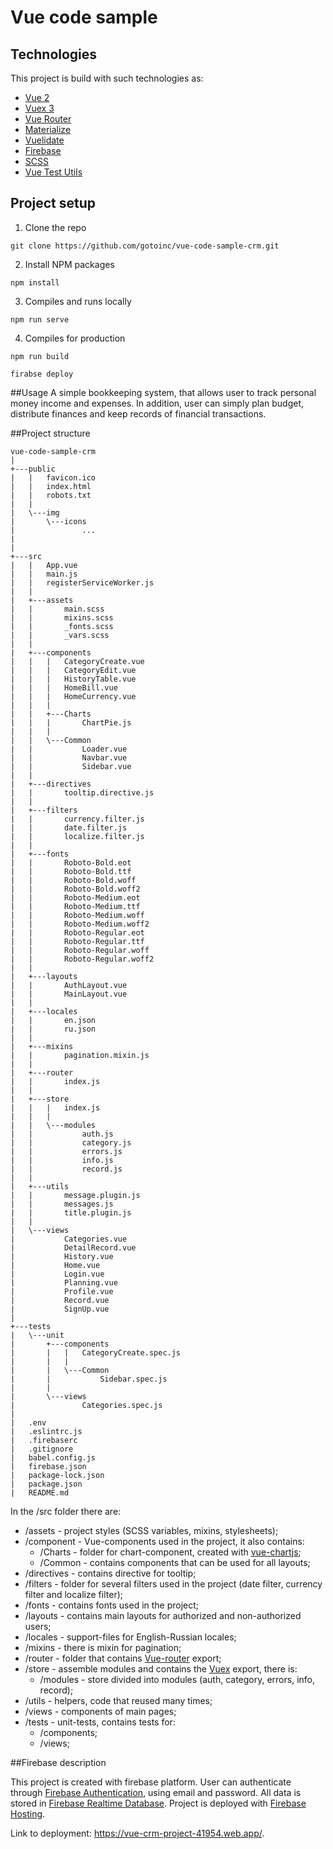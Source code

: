 # Vue code sample

## Technologies
This project is build with such technologies as:
* [Vue 2](https://vuejs.org/)
* [Vuex 3](https://vuex.vuejs.org/)
* [Vue Router](https://router.vuejs.org/)
* [Materialize](https://materializecss.com/)
* [Vuelidate](https://vuelidate.js.org/)
* [Firebase](https://firebase.google.com/)
* [SCSS](https://sass-lang.com/)
* [Vue Test Utils](https://vue-test-utils.vuejs.org/)
## Project setup
1. Clone the repo
```
git clone https://github.com/gotoinc/vue-code-sample-crm.git
```
2. Install NPM packages
```
npm install
```
3. Compiles and runs locally

```
npm run serve
```
4. Compiles for production
 ```
npm run build

firabse deploy
```

##Usage
A simple bookkeeping system, that allows user to track personal money income and expenses.
In addition, user can simply plan budget, distribute finances and
keep records of financial transactions.

##Project structure



```
vue-code-sample-crm
|            
+---public
|   |   favicon.ico
|   |   index.html
|   |   robots.txt
|   |   
|   \---img
|       \---icons
|               ...
|  
|             
+---src
|   |   App.vue
|   |   main.js
|   |   registerServiceWorker.js
|   |   
|   +---assets
|   |       main.scss
|   |       mixins.scss
|   |       _fonts.scss
|   |       _vars.scss
|   |       
|   +---components
|   |   |   CategoryCreate.vue
|   |   |   CategoryEdit.vue
|   |   |   HistoryTable.vue
|   |   |   HomeBill.vue
|   |   |   HomeCurrency.vue
|   |   |   
|   |   +---Charts
|   |   |       ChartPie.js
|   |   |       
|   |   \---Common
|   |           Loader.vue
|   |           Navbar.vue
|   |           Sidebar.vue
|   |           
|   +---directives
|   |       tooltip.directive.js
|   |       
|   +---filters
|   |       currency.filter.js
|   |       date.filter.js
|   |       localize.filter.js
|   |       
|   +---fonts
|   |       Roboto-Bold.eot
|   |       Roboto-Bold.ttf
|   |       Roboto-Bold.woff
|   |       Roboto-Bold.woff2
|   |       Roboto-Medium.eot
|   |       Roboto-Medium.ttf
|   |       Roboto-Medium.woff
|   |       Roboto-Medium.woff2
|   |       Roboto-Regular.eot
|   |       Roboto-Regular.ttf
|   |       Roboto-Regular.woff
|   |       Roboto-Regular.woff2
|   |       
|   +---layouts
|   |       AuthLayout.vue
|   |       MainLayout.vue
|   |       
|   +---locales
|   |       en.json
|   |       ru.json
|   |       
|   +---mixins
|   |       pagination.mixin.js
|   |       
|   +---router
|   |       index.js
|   |       
|   +---store
|   |   |   index.js
|   |   |   
|   |   \---modules
|   |           auth.js
|   |           category.js
|   |           errors.js
|   |           info.js
|   |           record.js
|   |           
|   +---utils
|   |       message.plugin.js
|   |       messages.js
|   |       title.plugin.js
|   |       
|   \---views
|           Categories.vue
|           DetailRecord.vue
|           History.vue
|           Home.vue
|           Login.vue
|           Planning.vue
|           Profile.vue
|           Record.vue
|           SignUp.vue
|           
+---tests
|   \---unit
|       +---components
|       |   |   CategoryCreate.spec.js
|       |   |   
|       |   \---Common
|       |           Sidebar.spec.js
|       |           
|       \---views
|               Categories.spec.js
|
|   .env
|   .eslintrc.js
|   .firebaserc
|   .gitignore
|   babel.config.js
|   firebase.json
|   package-lock.json
|   package.json
|   README.md
```
In the /src folder there are:
* /assets - project styles (SCSS variables, mixins, stylesheets);
* /component - Vue-components used in the project, it also contains:
  * /Charts - folder for chart-component, created with [vue-chartjs](https://vue-chartjs.org/);
  * /Common - contains components that can be used for all layouts;
* /directives - contains directive for tooltip;
* /filters - folder for several filters used in the project (date filter, currency filter and localize filter);
* /fonts - contains fonts used in the project;
* /layouts - contains main layouts for authorized and non-authorized users;
* /locales - support-files for English-Russian locales;
* /mixins - there is mixin for pagination;
* /router - folder that contains [Vue-router](https://router.vuejs.org/) export;
* /store - assemble modules and contains the [Vuex](https://vuex.vuejs.org/) export, there is:
  * /modules - store divided into modules (auth, category, errors, info, record);
* /utils - helpers, code that reused many times;
* /views - components of main pages;
* /tests - unit-tests, contains tests for:
  * /components;
  * /views;

##Firebase description

This project is created with firebase platform.
User can authenticate through [Firebase Authentication](https://firebase.google.com/docs/auth), using email and password.
All data is stored in [Firebase Realtime Database](https://firebase.google.com/docs/database).
Project is deployed with [Firebase Hosting](https://firebase.google.com/docs/hosting).

Link to deployment: https://vue-crm-project-41954.web.app/.







